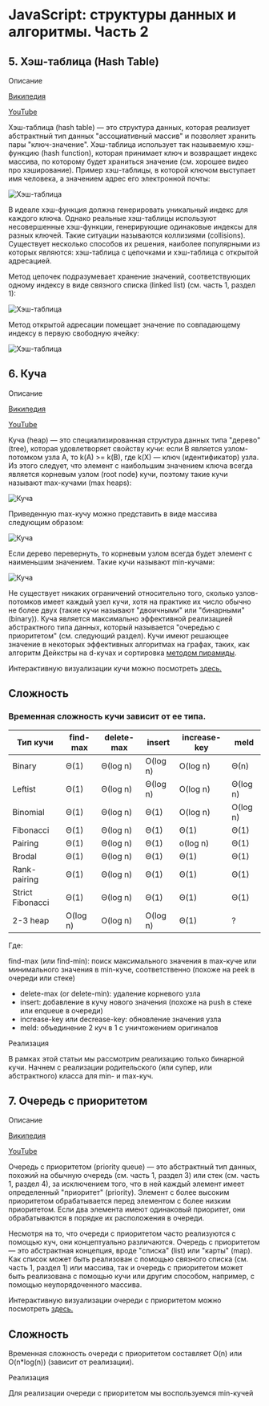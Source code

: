# JavaScript: структуры данных и алгоритмы. Часть 2

## 5. Хэш-таблица (Hash Table)

Описание

[Википедия](https://ru.wikipedia.org/wiki/%D0%A5%D0%B5%D1%88-%D1%82%D0%B0%D0%B1%D0%BB%D0%B8%D1%86%D0%B0)

[YouTube](https://www.youtube.com/watch?v=cWbuK7C13HQ)

Хэш-таблица (hash table) — это структура данных, которая реализует абстрактный тип данных "ассоциативный массив" и позволяет хранить пары "ключ-значение". Хэш-таблица использует так называемую хэш-функцию (hash function), которая принимает ключ и возвращает индекс массива, по которому будет храниться значение (см. хорошее видео про хэширование). Пример хэш-таблицы, в которой ключом выступает имя человека, а значением адрес его электронной почты:

![Хэш-таблица](https://habrastorage.org/r/w1560/webt/rx/lo/u4/rxlou4t-at0bmzeeno2bll_2igs.png)

В идеале хэш-функция должна генерировать уникальный индекс для каждого ключа. Однако реальные хэш-таблицы используют несовершенные хэш-функции, генерирующие одинаковые индексы для разных ключей. Такие ситуации называются коллизиями (collisions). Существует несколько способов их решения, наиболее популярными из которых являются: хэш-таблица с цепочками и хэш-таблица с открытой адресацией.


Метод цепочек подразумевает хранение значений, соответствующих одному индексу в виде связного списка (linked list) (см. часть 1, раздел 1):

![Хэш-таблица](https://habrastorage.org/r/w1560/webt/et/dn/jw/etdnjwllpuzxjxnp4l5uwjvqk0i.png)

Метод открытой адресации помещает значение по совпадающему индексу в первую свободную ячейку:

![Хэш-таблица](https://habrastorage.org/r/w1560/webt/oi/io/li/oiiolihgcyn10bwjxkj4zhtqkcc.png)


## 6. Куча

Описание

[Википедия](https://ru.wikipedia.org/wiki/%D0%9A%D1%83%D1%87%D0%B0_(%D1%81%D1%82%D1%80%D1%83%D0%BA%D1%82%D1%83%D1%80%D0%B0_%D0%B4%D0%B0%D0%BD%D0%BD%D1%8B%D1%85))

[YouTube](https://www.youtube.com/watch?v=bO6h0NbbUEg)

Куча (heap) — это специализированная структура данных типа "дерево" (tree), которая удовлетворяет свойству кучи: если B является узлом-потомком узла A, то k(A) >= k(B), где k(X) — ключ (идентификатор) узла. Из этого следует, что элемент с наибольшим значением ключа всегда является корневым узлом (root node) кучи, поэтому такие кучи называют max-кучами (max heaps):

![Куча](https://habrastorage.org/r/w1560/webt/oj/f2/tw/ojf2tw7pyohegjkuug9tbqbwyre.png)

Приведенную max-кучу можно представить в виде массива следующим образом:

![Куча](https://habrastorage.org/r/w1560/webt/ra/er/en/raerencrfmantpcrfbgdc6iqmji.png)

Если дерево перевернуть, то корневым узлом всегда будет элемент с наименьшим значением. Такие кучи называют min-кучами:

![Куча](https://habrastorage.org/r/w1560/webt/ir/5v/rd/ir5vrdxssdly_uih82hq7slokr4.png)

Не существует никаких ограничений относительно того, сколько узлов-потомков имеет каждый узел кучи, хотя на практике их число обычно не более двух (такие кучи называют "двоичными" или "бинарными" (binary)). Куча является максимально эффективной реализацией абстрактного типа данных, который называется "очередью с приоритетом" (см. следующий раздел). Кучи имеют решающее значение в некоторых эффективных алгоритмах на графах, таких, как алгоритм Дейкстры на d-кучах и сортировка [методом пирамиды](https://ru.wikipedia.org/wiki/%D0%9F%D0%B8%D1%80%D0%B0%D0%BC%D0%B8%D0%B4%D0%B0%D0%BB%D1%8C%D0%BD%D0%B0%D1%8F_%D1%81%D0%BE%D1%80%D1%82%D0%B8%D1%80%D0%BE%D0%B2%D0%BA%D0%B0).

Интерактивную визуализации кучи можно посмотреть [здесь.](https://www.cs.usfca.edu/~galles/JavascriptVisual/Heap.html)


## Сложность

### Временная сложность кучи зависит от ее типа.

|Тип кучи        |	find-max|	delete-max|	insert | increase-key|	meld |
|--------------- |----------|-------------|--------|-------------|-------|
|Binary	         |Θ(1)	    |Θ(log n)     |O(log n)|	O(log n)|	Θ(n) |
|Leftist         |Θ(1)	    |Θ(log n)	  |Θ(log n)|	O(log n)|Θ(log n)|
|Binomial        |Θ(1)	    |Θ(log n)	  |Θ(1)	   |    O(log n)|O(log n)|
|Fibonacci       |	Θ(1)	|Θ(log n)	  |Θ(1)	   |        Θ(1)|	 Θ(1)|
|Pairing         |	Θ(1)	|Θ(log n)	  |Θ(1)	   |    o(log n)|	 Θ(1)|
|Brodal          |	Θ(1)	|Θ(log n)	  |Θ(1)	   |        Θ(1)|	Θ(1) |
|Rank-pairing	 |Θ(1)	    |Θ(log n)	  |Θ(1)	   |        Θ(1)|	Θ(1) |
|Strict Fibonacci|	Θ(1)	|Θ(log n)	  |Θ(1)    |        Θ(1)| 	Θ(1) |
|2-3 heap	     |O(log n)	|O(log n)	  |O(log n)|	    Θ(1)|	?    |

Где:


find-max (или find-min): поиск максимального значения в max-куче или минимального значения в min-куче, соответственно (похоже на peek в очереди или стеке)
- delete-max (or delete-min): удаление корневого узла
- insert: добавление в кучу нового значения (похоже на push в стеке или enqueue в очереди)
- increase-key или decrease-key: обновление значения узла
- meld: объединение 2 куч в 1 с уничтожением оригиналов

Реализация

В рамках этой статьи мы рассмотрим реализацию только бинарной кучи.
Начнем с реализации родительского (или супер, или абстрактного) класса для min- и max-куч.

## 7. Очередь с приоритетом

Описание

[Википедия](https://ru.wikipedia.org/wiki/%D0%9E%D1%87%D0%B5%D1%80%D0%B5%D0%B4%D1%8C_%D1%81_%D0%BF%D1%80%D0%B8%D0%BE%D1%80%D0%B8%D1%82%D0%B5%D1%82%D0%BE%D0%BC_(%D0%BF%D1%80%D0%BE%D0%B3%D1%80%D0%B0%D0%BC%D0%BC%D0%B8%D1%80%D0%BE%D0%B2%D0%B0%D0%BD%D0%B8%D0%B5))

[YouTube](https://www.youtube.com/watch?v=y_2toG5-j_M)

Очередь с приоритетом (priority queue) — это абстрактный тип данных, похожий на обычную очередь (см. часть 1, раздел 3) или стек (см. часть 1, раздел 4), за исключением того, что в ней каждый элемент имеет определенный "приоритет" (priority). Элемент с более высоким приоритетом обрабатывается перед элементом с более низким приоритетом. Если два элемента имеют одинаковый приоритет, они обрабатываются в порядке их расположения в очереди.


Несмотря на то, что очереди с приоритетом часто реализуются с помощью куч, они концептуально различаются. Очередь с приоритетом — это абстрактная концепция, вроде "списка" (list) или "карты" (map). Как список может быть реализован с помощью связного списка (см. часть 1, раздел 1) или массива, так и очередь с приоритетом может быть реализована с помощью кучи или другим способом, например, с помощью неупорядоченного массива.


Интерактивную визуализации очереди с приоритетом можно посмотреть [здесь.](https://priority-queue-visualizer.vercel.app/)

## Сложность

Временная сложность очереди с приоритетом составляет O(n) или O(n*log(n)) (зависит от реализации).

Реализация

Для реализации очереди с приоритетом мы воспользуемся min-кучей

